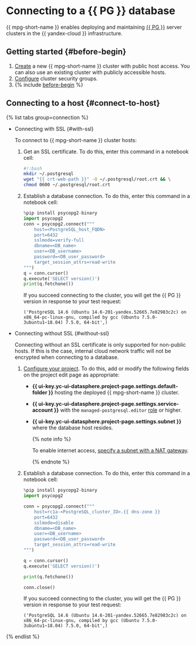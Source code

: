 # Connecting to a {{ PG }} database

{{ mpg-short-name }} enables deploying and maintaining [{{ PG }}](https://www.postgresql.org/) server clusters in the {{ yandex-cloud }} infrastructure.

## Getting started {#before-begin}

1. [Create](../../../managed-postgresql/operations/cluster-create.md) a new {{ mpg-short-name }} cluster with public host access. You can also use an existing cluster with publicly accessible hosts.
1. [Configure](../../../managed-postgresql/operations/connect.md#configuring-security-groups) cluster security groups.
1. {% include [before-begin](../../../_includes/datasphere/ui-before-begin.md) %}

## Connecting to a host {#connect-to-host}

{% list tabs group=connection %}

- Connecting with SSL {#with-ssl}

  To connect to {{ mpg-short-name }} cluster hosts:

  1. Get an SSL certificate. To do this, enter this command in a notebook cell:

      ```bash
      #!:bash
      mkdir ~/.postgresql
      wget "{{ crt-web-path }}" -O ~/.postgresql/root.crt && \
      chmod 0600 ~/.postgresql/root.crt
      ```

  1. Establish a database connection. To do this, enter this command in a notebook cell:

      ```python
      %pip install psycopg2-binary
      import psycopg2
      conn = psycopg2.connect("""
          host=<PostgreSQL_host_FQDN>
          port=6432
          sslmode=verify-full
          dbname=<DB_name>
          user=<DB_username>
          password=<DB_user_password>
          target_session_attrs=read-write
      """)
      q = conn.cursor()
      q.execute('SELECT version()')
      print(q.fetchone())
      ```

      If you succeed connecting to the cluster, you will get the {{ PG }} version in response to your test request:

      ```text
      ('PostgreSQL 14.6 (Ubuntu 14.6-201-yandex.52665.7e82983c2c) on x86_64-pc-linux-gnu, compiled by gcc (Ubuntu 7.5.0-3ubuntu1~18.04) 7.5.0, 64-bit',)
      ```

- Connecting without SSL {#without-ssl}

  Connecting without an SSL certificate is only supported for non-public hosts. If this is the case, internal cloud network traffic will not be encrypted when connecting to a database.

  1. [Configure your project](../../operations/projects/update.md). To do this, add or modify the following fields on the project edit page as appropriate:

     * **{{ ui-key.yc-ui-datasphere.project-page.settings.default-folder }}** hosting the deployed {{ mpg-short-name }} cluster.
     * **{{ ui-key.yc-ui-datasphere.project-page.settings.service-account }}** with the `managed-postgresql.editor` [role](../../../managed-postgresql/security/index.md#required-roles) or higher.
     * **{{ ui-key.yc-ui-datasphere.project-page.settings.subnet }}** where the database host resides.

       {% note info %}

       To enable internet access, [specify a subnet with a NAT gateway](../../../vpc/operations/create-nat-gateway.md).

       {% endnote %}

  1. Establish a database connection. To do this, enter this command in a notebook cell:

      ```python
      %pip install psycopg2-binary
      import psycopg2

      conn = psycopg2.connect("""
          host=rc1a-<PostgreSQL_cluster_ID>.{{ dns-zone }}
          port=6432
          sslmode=disable
          dbname=<DB_name>
          user=<DB_username>
          password=<DB_user_password>
          target_session_attrs=read-write
      """)

      q = conn.cursor()
      q.execute('SELECT version()')

      print(q.fetchone())

      conn.close()
      ```

      If you succeed connecting to the cluster, you will get the {{ PG }} version in response to your test request:

      ```text
      ('PostgreSQL 14.6 (Ubuntu 14.6-201-yandex.52665.7e82983c2c) on x86_64-pc-linux-gnu, compiled by gcc (Ubuntu 7.5.0-3ubuntu1~18.04) 7.5.0, 64-bit',)
      ```

{% endlist %}
